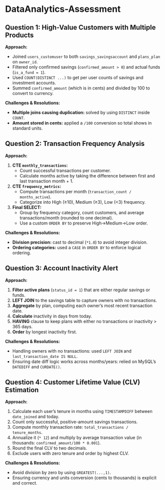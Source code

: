 # DataAnalytics-Assessment
## Question 1: High-Value Customers with Multiple Products

**Approach:**  
- Joined `users_customuser` to both `savings_savingsaccount` and `plans_plan` on `owner_id`.  
- Filtered only confirmed savings (`confirmed_amount > 0`) and actual funds (`is_a_fund = 1`).  
- Used `COUNT(DISTINCT ...)` to get per user counts of savings and investment accounts.  
- Summed `confirmed_amount` (which is in cents) and divided by 100 to convert to currency.  

**Challenges & Resolutions:**  
- **Multiple joins causing duplication:** solved by using `DISTINCT` inside `COUNT`.  
- **Amount stored in cents:** applied a `/100` conversion so total shows in standard units.

## Question 2: Transaction Frequency Analysis

**Approach:**  
1. **CTE `monthly_transactions`:**  
   - Count successful transactions per customer.  
   - Calculate months active by taking the difference between first and last transaction month + 1.  
2. **CTE `frequency_metrics`:**  
   - Compute transactions per month (`transaction_count / months_active`).  
   - Categorize into High (≥10), Medium (≥3), Low (<3) frequency.  
3. **Final SELECT:**  
   - Group by frequency category, count customers, and average transactions/month (rounded to one decimal).  
   - Use a custom `ORDER BY` to preserve High→Medium→Low order.

**Challenges & Resolutions:**  
- **Division precision:** cast to decimal (`*1.0`) to avoid integer division.  
- **Ordering categories:** used a `CASE` in `ORDER BY` to enforce logical ordering.  


## Question 3: Account Inactivity Alert

**Approach:**  
1. **Filter active plans** (`status_id = 1`) that are either regular savings or funds.  
2. **LEFT JOIN** to the savings table to capture owners with no transactions.  
3. **Aggregate** by plan, computing each owner’s most recent transaction date.  
4. **Calculate** inactivity in days from today.  
5. **HAVING** clause to keep plans with either no transactions or inactivity > 365 days.  
6. **Order** by longest inactivity first.

**Challenges & Resolutions:**  
- Handling owners with no transactions: used `LEFT JOIN` and `last_transaction_date IS NULL`.  
- Ensuring date diff logic works across months/years: relied on MySQL’s `DATEDIFF` and `CURDATE()`.


## Question 4: Customer Lifetime Value (CLV) Estimation

**Approach:**  
1. Calculate each user’s tenure in months using `TIMESTAMPDIFF` between `date_joined` and today.  
2. Count only successful, positive-amount savings transactions.  
3. Compute monthly transaction rate: `total_transactions / tenure_months`.  
4. Annualize it (`* 12`) and multiply by average transaction value (in thousands: `confirmed_amount/100 * 0.001`).  
5. Round the final CLV to two decimals.  
6. Exclude users with zero tenure and order by highest CLV.

**Challenges & Resolutions:**  
- Avoid division by zero by using `GREATEST(...,1)`.  
- Ensuring currency and units conversion (cents to thousands) is explicit and correct.


